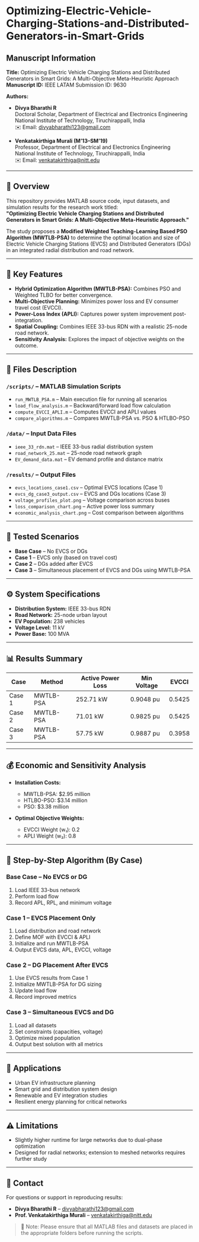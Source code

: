 # Optimizing-Electric-Vehicle-Charging-Stations-and-Distributed-Generators-in-Smart-Grids

## Manuscript Information

**Title:** Optimizing Electric Vehicle Charging Stations and Distributed Generators in Smart Grids: A Multi-Objective Meta-Heuristic Approach  
**Manuscript ID:** IEEE LATAM Submission ID: 9630  

**Authors:**  
- **Divya Bharathi R**  
  Doctoral Scholar, Department of Electrical and Electronics Engineering  
  National Institute of Technology, Tiruchirappalli, India  
  ✉️ Email: divyabharathi123@gmail.com  

- **Venkatakirthiga Murali (M’13–SM’19)**  
  Professor, Department of Electrical and Electronics Engineering  
  National Institute of Technology, Tiruchirappalli, India  
  ✉️ Email: venkatakirthiga@nitt.edu  

---

## 📘 Overview

This repository provides MATLAB source code, input datasets, and simulation results for the research work titled:  
**"Optimizing Electric Vehicle Charging Stations and Distributed Generators in Smart Grids: A Multi-Objective Meta-Heuristic Approach."**

The study proposes a **Modified Weighted Teaching-Learning Based PSO Algorithm (MWTLB-PSA)** to determine the optimal location and size of Electric Vehicle Charging Stations (EVCS) and Distributed Generators (DGs) in an integrated radial distribution and road network.

---

## 🧠 Key Features

- **Hybrid Optimization Algorithm (MWTLB-PSA):** Combines PSO and Weighted TLBO for better convergence.
- **Multi-Objective Planning:** Minimizes power loss and EV consumer travel cost (EVCCI).
- **Power-Loss Index (APLI):** Captures power system improvement post-integration.
- **Spatial Coupling:** Combines IEEE 33-bus RDN with a realistic 25-node road network.
- **Sensitivity Analysis:** Explores the impact of objective weights on the outcome.

---

## 📁 Files Description

### `/scripts/` – MATLAB Simulation Scripts
- `run_MWTLB_PSA.m` – Main execution file for running all scenarios
- `load_flow_analysis.m` – Backward/forward load flow calculation
- `compute_EVCCI_APLI.m` – Computes EVCCI and APLI values
- `compare_algorithms.m` – Compares MWTLB-PSA vs. PSO & HTLBO-PSO

### `/data/` – Input Data Files
- `ieee_33_rdn.mat` – IEEE 33-bus radial distribution system
- `road_network_25.mat` – 25-node road network graph
- `EV_demand_data.mat` – EV demand profile and distance matrix

### `/results/` – Output Files
- `evcs_locations_case1.csv` – Optimal EVCS locations (Case 1)
- `evcs_dg_case3_output.csv` – EVCS and DGs locations (Case 3)
- `voltage_profiles_plot.png` – Voltage comparison across buses
- `loss_comparison_chart.png` – Active power loss summary
- `economic_analysis_chart.png` – Cost comparison between algorithms

---

## 🔬 Tested Scenarios

- **Base Case** – No EVCS or DGs
- **Case 1** – EVCS only (based on travel cost)
- **Case 2** – DGs added after EVCS
- **Case 3** – Simultaneous placement of EVCS and DGs using MWTLB-PSA

---

## ⚙️ System Specifications

- **Distribution System:** IEEE 33-bus RDN  
- **Road Network:** 25-node urban layout  
- **EV Population:** 238 vehicles  
- **Voltage Level:** 11 kV  
- **Power Base:** 100 MVA  

---

## 📊 Results Summary

| Case     | Method      | Active Power Loss | Min Voltage | EVCCI     |
|----------|-------------|-------------------|-------------|-----------|
| Case 1   | MWTLB-PSA   | 252.71 kW         | 0.9048 pu   | 0.5425    |
| Case 2   | MWTLB-PSA   | 71.01 kW          | 0.9825 pu   | 0.5425    |
| Case 3   | MWTLB-PSA   | 57.75 kW          | 0.9887 pu   | 0.3958    |

---

## 💰 Economic and Sensitivity Analysis

- **Installation Costs:**
  - MWTLB-PSA: $2.95 million
  - HTLBO-PSO: $3.14 million
  - PSO: $3.38 million

- **Optimal Objective Weights:**
  - EVCCI Weight (w₁): 0.2
  - APLI Weight (w₂): 0.8

---

## 🧮 Step-by-Step Algorithm (By Case)

### Base Case – No EVCS or DG
1. Load IEEE 33-bus network
2. Perform load flow
3. Record APL, RPL, and minimum voltage

### Case 1 – EVCS Placement Only
1. Load distribution and road network
2. Define MOF with EVCCI & APLI
3. Initialize and run MWTLB-PSA
4. Output EVCS data, APL, EVCCI, voltage

### Case 2 – DG Placement After EVCS
1. Use EVCS results from Case 1
2. Initialize MWTLB-PSA for DG sizing
3. Update load flow
4. Record improved metrics

### Case 3 – Simultaneous EVCS and DG
1. Load all datasets
2. Set constraints (capacities, voltage)
3. Optimize mixed population
4. Output best solution with all metrics

---

## 📌 Applications

- Urban EV infrastructure planning  
- Smart grid and distribution system design  
- Renewable and EV integration studies  
- Resilient energy planning for critical networks

---

## ⚠️ Limitations

- Slightly higher runtime for large networks due to dual-phase optimization
- Designed for radial networks; extension to meshed networks requires further study

---

## 📧 Contact

For questions or support in reproducing results:

- **Divya Bharathi R** – divyabharathi123@gmail.com  
- **Prof. Venkatakirthiga Murali** – venkatakirthiga@nitt.edu  

> 📎 Note: Please ensure that all MATLAB files and datasets are placed in the appropriate folders before running the scripts.
